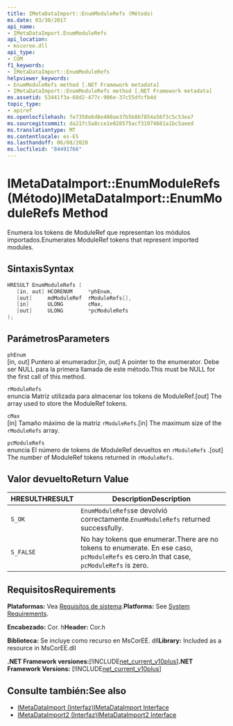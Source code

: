 ```yaml
---
title: IMetaDataImport::EnumModuleRefs (Método)
ms.date: 03/30/2017
api_name:
- IMetaDataImport.EnumModuleRefs
api_location:
- mscoree.dll
api_type:
- COM
f1_keywords:
- IMetaDataImport::EnumModuleRefs
helpviewer_keywords:
- EnumModuleRefs method [.NET Framework metadata]
- IMetaDataImport::EnumModuleRefs method [.NET Framework metadata]
ms.assetid: 53441f3a-68d2-477c-906e-37c55dfcfb4d
topic_type:
- apiref
ms.openlocfilehash: fe7350e6d8e400ae37b5b8b7854a56f3c5c53ea7
ms.sourcegitcommit: da21fc5a8cce1e028575acf31974681a1bc5aeed
ms.translationtype: MT
ms.contentlocale: es-ES
ms.lasthandoff: 06/08/2020
ms.locfileid: "84491766"
---
```

# <a name="imetadataimportenummodulerefs-method"></a><span data-ttu-id="81f5a-102">IMetaDataImport::EnumModuleRefs (Método)</span><span class="sxs-lookup"><span data-stu-id="81f5a-102">IMetaDataImport::EnumModuleRefs Method</span></span>
<span data-ttu-id="81f5a-103">Enumera los tokens de ModuleRef que representan los módulos importados.</span><span class="sxs-lookup"><span data-stu-id="81f5a-103">Enumerates ModuleRef tokens that represent imported modules.</span></span>  
  
## <a name="syntax"></a><span data-ttu-id="81f5a-104">Sintaxis</span><span class="sxs-lookup"><span data-stu-id="81f5a-104">Syntax</span></span>  
  
```cpp  
HRESULT EnumModuleRefs (  
   [in, out] HCORENUM     *phEnum,  
   [out]     mdModuleRef  rModuleRefs[],  
   [in]      ULONG        cMax,  
   [out]     ULONG        *pcModuleRefs  
);  
```  
  
## <a name="parameters"></a><span data-ttu-id="81f5a-105">Parámetros</span><span class="sxs-lookup"><span data-stu-id="81f5a-105">Parameters</span></span>  
 `phEnum`  
 <span data-ttu-id="81f5a-106">[in, out] Puntero al enumerador.</span><span class="sxs-lookup"><span data-stu-id="81f5a-106">[in, out] A pointer to the enumerator.</span></span> <span data-ttu-id="81f5a-107">Debe ser NULL para la primera llamada de este método.</span><span class="sxs-lookup"><span data-stu-id="81f5a-107">This must be NULL for the first call of this method.</span></span>  
  
 `rModuleRefs`  
 <span data-ttu-id="81f5a-108">enuncia Matriz utilizada para almacenar los tokens de ModuleRef.</span><span class="sxs-lookup"><span data-stu-id="81f5a-108">[out] The array used to store the ModuleRef tokens.</span></span>  
  
 `cMax`  
 <span data-ttu-id="81f5a-109">[in] Tamaño máximo de la matriz `rModuleRefs`.</span><span class="sxs-lookup"><span data-stu-id="81f5a-109">[in] The maximum size of the `rModuleRefs` array.</span></span>  
  
 `pcModuleRefs`  
 <span data-ttu-id="81f5a-110">enuncia El número de tokens de ModuleRef devueltos en `rModuleRefs` .</span><span class="sxs-lookup"><span data-stu-id="81f5a-110">[out] The number of ModuleRef tokens returned in `rModuleRefs`.</span></span>  
  
## <a name="return-value"></a><span data-ttu-id="81f5a-111">Valor devuelto</span><span class="sxs-lookup"><span data-stu-id="81f5a-111">Return Value</span></span>  
  
|<span data-ttu-id="81f5a-112">HRESULT</span><span class="sxs-lookup"><span data-stu-id="81f5a-112">HRESULT</span></span>|<span data-ttu-id="81f5a-113">Description</span><span class="sxs-lookup"><span data-stu-id="81f5a-113">Description</span></span>|  
|-------------|-----------------|  
|`S_OK`|<span data-ttu-id="81f5a-114">`EnumModuleRefs`se devolvió correctamente.</span><span class="sxs-lookup"><span data-stu-id="81f5a-114">`EnumModuleRefs` returned successfully.</span></span>|  
|`S_FALSE`|<span data-ttu-id="81f5a-115">No hay tokens que enumerar.</span><span class="sxs-lookup"><span data-stu-id="81f5a-115">There are no tokens to enumerate.</span></span> <span data-ttu-id="81f5a-116">En ese caso, `pcModuleRefs` es cero.</span><span class="sxs-lookup"><span data-stu-id="81f5a-116">In that case, `pcModuleRefs` is zero.</span></span>|  
  
## <a name="requirements"></a><span data-ttu-id="81f5a-117">Requisitos</span><span class="sxs-lookup"><span data-stu-id="81f5a-117">Requirements</span></span>  
 <span data-ttu-id="81f5a-118">**Plataformas:** Vea [Requisitos de sistema](../../get-started/system-requirements.md).</span><span class="sxs-lookup"><span data-stu-id="81f5a-118">**Platforms:** See [System Requirements](../../get-started/system-requirements.md).</span></span>  
  
 <span data-ttu-id="81f5a-119">**Encabezado:** Cor. h</span><span class="sxs-lookup"><span data-stu-id="81f5a-119">**Header:** Cor.h</span></span>  
  
 <span data-ttu-id="81f5a-120">**Biblioteca:** Se incluye como recurso en MsCorEE. dll</span><span class="sxs-lookup"><span data-stu-id="81f5a-120">**Library:** Included as a resource in MsCorEE.dll</span></span>  
  
 <span data-ttu-id="81f5a-121">**.NET Framework versiones:**[!INCLUDE[net_current_v10plus](../../../../includes/net-current-v10plus-md.md)]</span><span class="sxs-lookup"><span data-stu-id="81f5a-121">**.NET Framework Versions:** [!INCLUDE[net_current_v10plus](../../../../includes/net-current-v10plus-md.md)]</span></span>  
  
## <a name="see-also"></a><span data-ttu-id="81f5a-122">Consulte también:</span><span class="sxs-lookup"><span data-stu-id="81f5a-122">See also</span></span>

- [<span data-ttu-id="81f5a-123">IMetaDataImport (Interfaz)</span><span class="sxs-lookup"><span data-stu-id="81f5a-123">IMetaDataImport Interface</span></span>](imetadataimport-interface.md)
- [<span data-ttu-id="81f5a-124">IMetaDataImport2 (Interfaz)</span><span class="sxs-lookup"><span data-stu-id="81f5a-124">IMetaDataImport2 Interface</span></span>](imetadataimport2-interface.md)

